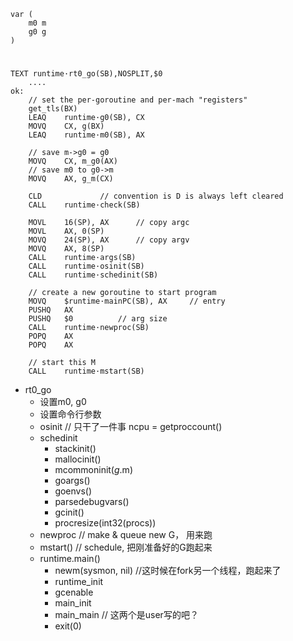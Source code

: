 



```
var (
	m0 m
	g0 g
)
```

# 

```
TEXT runtime·rt0_go(SB),NOSPLIT,$0
	....
ok:
	// set the per-goroutine and per-mach "registers"
	get_tls(BX)
	LEAQ	runtime·g0(SB), CX
	MOVQ	CX, g(BX)
	LEAQ	runtime·m0(SB), AX

	// save m->g0 = g0
	MOVQ	CX, m_g0(AX)
	// save m0 to g0->m
	MOVQ	AX, g_m(CX)

	CLD				// convention is D is always left cleared
	CALL	runtime·check(SB)

	MOVL	16(SP), AX		// copy argc
	MOVL	AX, 0(SP)
	MOVQ	24(SP), AX		// copy argv
	MOVQ	AX, 8(SP)
	CALL	runtime·args(SB)
	CALL	runtime·osinit(SB)
	CALL	runtime·schedinit(SB)

	// create a new goroutine to start program
	MOVQ	$runtime·mainPC(SB), AX		// entry
	PUSHQ	AX
	PUSHQ	$0			// arg size
	CALL	runtime·newproc(SB)
	POPQ	AX
	POPQ	AX

	// start this M
	CALL	runtime·mstart(SB)

```

* rt0_go
	* 设置m0, g0
	* 设置命令行参数
	* osinit // 只干了一件事 ncpu = getproccount()
	* schedinit 
		* stackinit()
		* mallocinit()
		* mcommoninit(_g_.m)
		* goargs()
		* goenvs()
		* parsedebugvars()
		* gcinit()
		* procresize(int32(procs))
	* newproc // make & queue new G， 用来跑
	* mstart() // schedule, 把刚准备好的G跑起来
	* runtime.main()
		* newm(sysmon, nil) //这时候在fork另一个线程，跑起来了
		* runtime_init
		* gcenable
		* main_init
		* main_main // 这两个是user写的吧？
		* exit(0)
